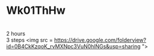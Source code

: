# Wk01ThHw
<br> 2 hours
<br> 3 steps 
<img src = https://drive.google.com/folderview?id=0B4CkKzqoK_rvMXNpc3VuN0hlNGs&usp=sharing ">
